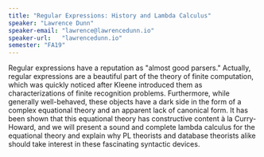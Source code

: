 ```yaml
---
title: "Regular Expressions: History and Lambda Calculus"
speaker: "Lawrence Dunn"
speaker-email: "lawrence@lawrencedunn.io"
speaker-url:   "lawrencedunn.io"
semester: "FA19"
---
```


Regular expressions have a reputation as "almost good parsers." Actually, regular expressions are a beautiful part of the theory of finite computation, which was quickly noticed after Kleene introduced them as characterizations of finite recognition problems. Furthermore, while generally well-behaved, these objects have a dark side in the form of a complex equational theory and an apparent lack of canonical form. It has been shown that this equational theory has constructive content à la Curry-Howard, and we will present a sound and complete lambda calculus for the equational theory and explain why PL theorists and database theorists alike should take interest in these fascinating syntactic devices.

